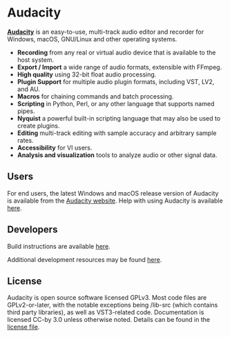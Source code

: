 # Audacity


[**Audacity**](https://www.audacityteam.org) is an easy-to-use, multi-track audio editor and recorder for Windows, macOS, GNU/Linux and other operating systems.

- **Recording** from any real or virtual audio device that is available to the host system.
- **Export / Import** a wide range of audio formats, extensible with FFmpeg.
- **High quality** using 32-bit float audio processing.
- **Plugin Support** for multiple audio plugin formats, including VST, LV2, and AU.
- **Macros** for chaining commands and batch processing.
- **Scripting** in Python, Perl, or any other language that supports named pipes.
- **Nyquist** a powerful built-in scripting language that may also be used to create plugins.
- **Editing** multi-track editing with sample accuracy and arbitrary sample rates.
- **Accessibility** for VI users.
- **Analysis and visualization** tools to analyze audio or other signal data.

## Users

For end users, the latest Windows and macOS release version of Audacity is available from the [Audacity website](https://www.audacityteam.org/download/).
Help with using Audacity is available [here](https://audacityteam.org/help/).

## Developers
Build instructions are available [here](https://github.com/audacity/audacity/blob/master/BUILDING.md).

Additional development resources may be found [here](https://audacity.gitbook.io/dev/).

## License

Audacity is open source software licensed GPLv3. Most code files are GPLv2-or-later, with the notable exceptions being /lib-src (which contains third party libraries), as well as VST3-related code. Documentation is licensed CC-by 3.0 unless otherwise noted. Details can be found in the [license file](LICENSE.txt).
